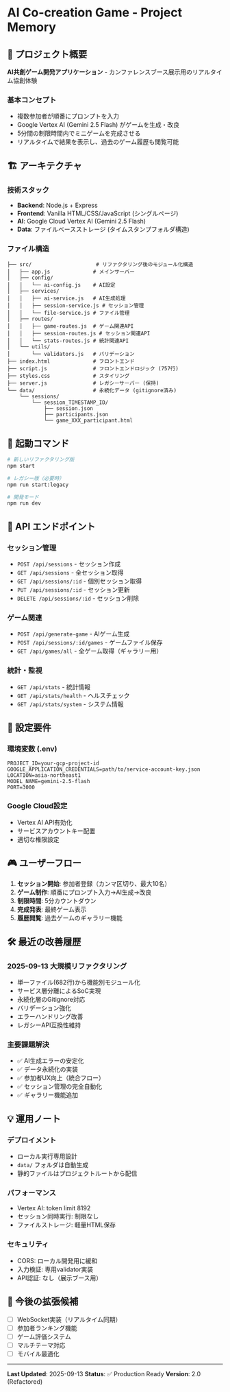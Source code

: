 # AI Co-creation Game - Project Memory

## 🎯 プロジェクト概要

**AI共創ゲーム開発アプリケーション** - カンファレンスブース展示用のリアルタイム協創体験

### 基本コンセプト
- 複数参加者が順番にプロンプトを入力
- Google Vertex AI (Gemini 2.5 Flash) がゲームを生成・改良
- 5分間の制限時間内でミニゲームを完成させる
- リアルタイムで結果を表示し、過去のゲーム履歴も閲覧可能

## 🏗️ アーキテクチャ

### 技術スタック
- **Backend**: Node.js + Express
- **Frontend**: Vanilla HTML/CSS/JavaScript (シングルページ)
- **AI**: Google Cloud Vertex AI (Gemini 2.5 Flash)
- **Data**: ファイルベースストレージ (タイムスタンプフォルダ構造)

### ファイル構造
```
├── src/                     # リファクタリング後のモジュール化構造
│   ├── app.js              # メインサーバー
│   ├── config/
│   │   └── ai-config.js    # AI設定
│   ├── services/
│   │   ├── ai-service.js   # AI生成処理
│   │   ├── session-service.js # セッション管理
│   │   └── file-service.js # ファイル管理
│   ├── routes/
│   │   ├── game-routes.js  # ゲーム関連API
│   │   ├── session-routes.js # セッション関連API
│   │   └── stats-routes.js # 統計関連API
│   └── utils/
│       └── validators.js   # バリデーション
├── index.html              # フロントエンド
├── script.js               # フロントエンドロジック (757行)
├── styles.css              # スタイリング
├── server.js               # レガシーサーバー (保持)
└── data/                   # 永続化データ (gitignore済み)
    └── sessions/
        └── session_TIMESTAMP_ID/
            ├── session.json
            ├── participants.json
            └── game_XXX_participant.html
```

## 🚀 起動コマンド

```bash
# 新しいリファクタリング版
npm start

# レガシー版（必要時）
npm run start:legacy

# 開発モード
npm run dev
```

## 📡 API エンドポイント

### セッション管理
- `POST /api/sessions` - セッション作成
- `GET /api/sessions` - 全セッション取得
- `GET /api/sessions/:id` - 個別セッション取得
- `PUT /api/sessions/:id` - セッション更新
- `DELETE /api/sessions/:id` - セッション削除

### ゲーム関連
- `POST /api/generate-game` - AIゲーム生成
- `POST /api/sessions/:id/games` - ゲームファイル保存
- `GET /api/games/all` - 全ゲーム取得（ギャラリー用）

### 統計・監視
- `GET /api/stats` - 統計情報
- `GET /api/stats/health` - ヘルスチェック
- `GET /api/stats/system` - システム情報

## 🔧 設定要件

### 環境変数 (.env)
```env
PROJECT_ID=your-gcp-project-id
GOOGLE_APPLICATION_CREDENTIALS=path/to/service-account-key.json
LOCATION=asia-northeast1
MODEL_NAME=gemini-2.5-flash
PORT=3000
```

### Google Cloud設定
- Vertex AI API有効化
- サービスアカウントキー配置
- 適切な権限設定

## 🎮 ユーザーフロー

1. **セッション開始**: 参加者登録（カンマ区切り、最大10名）
2. **ゲーム制作**: 順番にプロンプト入力→AI生成→改良
3. **制限時間**: 5分カウントダウン
4. **完成発表**: 最終ゲーム表示
5. **履歴閲覧**: 過去ゲームのギャラリー機能

## 🛠️ 最近の改善履歴

### 2025-09-13 大規模リファクタリング
- 単一ファイル(682行)から機能別モジュール化
- サービス層分離によるSoC実現
- 永続化層のGitignore対応
- バリデーション強化
- エラーハンドリング改善
- レガシーAPI互換性維持

### 主要課題解決
- ✅ AI生成エラーの安定化
- ✅ データ永続化の実装
- ✅ 参加者UX向上（統合フロー）
- ✅ セッション管理の完全自動化
- ✅ ギャラリー機能追加

## 💡 運用ノート

### デプロイメント
- ローカル実行専用設計
- `data/` フォルダは自動生成
- 静的ファイルはプロジェクトルートから配信

### パフォーマンス
- Vertex AI: token limit 8192
- セッション同時実行: 制限なし
- ファイルストレージ: 軽量HTML保存

### セキュリティ
- CORS: ローカル開発用に緩和
- 入力検証: 専用validator実装
- API認証: なし（展示ブース用）

## 🎯 今後の拡張候補

- [ ] WebSocket実装（リアルタイム同期）
- [ ] 参加者ランキング機能
- [ ] ゲーム評価システム
- [ ] マルチテーマ対応
- [ ] モバイル最適化

---

**Last Updated**: 2025-09-13
**Status**: ✅ Production Ready
**Version**: 2.0 (Refactored)